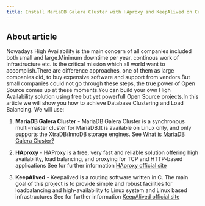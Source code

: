 ```yaml
---
title: Install MariaDB Galera Cluster with HAproxy and KeepAlived on CentOS 6.5
---
```


About article
-------------

Nowadays High Availability is the main concern of all companies included both small and large.Minimum downtime per year, continous work of infrastructure etc. is the critical mission which all world want to accomplish.There are difference approaches, one of them as large companies did, to buy expensive software and support from vendors.But small companies could not go through these steps, the true power of Open Source comes up at these moments.You can build your own High Availability solution using free but yet powerfull Open Source projects.In this article we will show you how to achieve Database Clustering and Load Balancing.
We will use:

1. **MariaDB Galera Cluster** -
    MariaDB Galera Cluster is a synchronous multi-master cluster for MariaDB.It is available on Linux only, and only supports the XtraDB/InnoDB storage engines.
    See [What is MariaDB Galera Cluster?](https://mariadb.com/kb/en/mariadb/documentation/replication/galera/what-is-mariadb-galera-cluster/)

2. **HAproxy** - HAProxy is a free, very fast and reliable solution offering high availability, load balancing, and proxying for TCP and HTTP-based applications
    See for further information [HAproxy official site](http://www.haproxy.org/#docs)

3. **KeepAlived** - Keepalived is a routing software written in C. The main goal of this project is to provide simple and robust facilities for loadbalancing and high-availability to Linux system and Linux based infrastructures
    See for further information [KeepAlived official site](http://www.keepalived.org/)